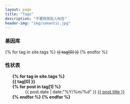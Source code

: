 ```yaml
---
layout: page
title: "Tags"
description: "不要随意贴人标签"  
header-img: "img/semantic.jpg"  
---
```




### 基因库


<div id='tag_cloud'>
{% for tag in site.tags %}
<a href="#{{ tag[0] }}" title="{{ tag[0] }}" rel="{{ tag[1].size }}" style="text-decoration: line-through;">{{ tag[0] }}</a>
{% endfor %}
</div>

### 性状表

<ul class="listing" style="list-style-type: none;font-weight:bold;">
{% for tag in site.tags %}
  <li class="listing-seperator" id="{{ tag[0] }}">{{ tag[0] }}</li>
{% for post in tag[1] %}
  <li class="listing-item" style="text-indent:3em;font-weight:normal;">
  <time datetime="{{ post.date | date:"%Y-%m-%d" }}">{{ post.date | date:"%Y/%m/%d" }}</time>
  <a href="{{ post.url }}" title="{{ post.title }}" style="text-indent:1em;">{{ post.title }}</a>
  </li>
{% endfor %}
{% endfor %}
</ul>

<script src="/media/js/jquery.tagcloud.js" type="text/javascript" charset="utf-8"></script> 
<script language="javascript">
$.fn.tagcloud.defaults = {
    size: {start: 1, end: 1, unit: 'em'},
      color: {start: '#f8e0e6', end: '#ff3333'}
};

$(function () {
    $('#tag_cloud a').tagcloud();
});
</script>
